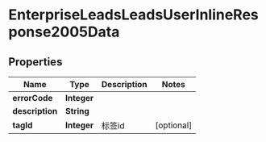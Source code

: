 # EnterpriseLeadsLeadsUserInlineResponse2005Data

## Properties
Name | Type | Description | Notes
------------ | ------------- | ------------- | -------------
**errorCode** | **Integer** |  | 
**description** | **String** |  | 
**tagId** | **Integer** | 标签id |  [optional]
